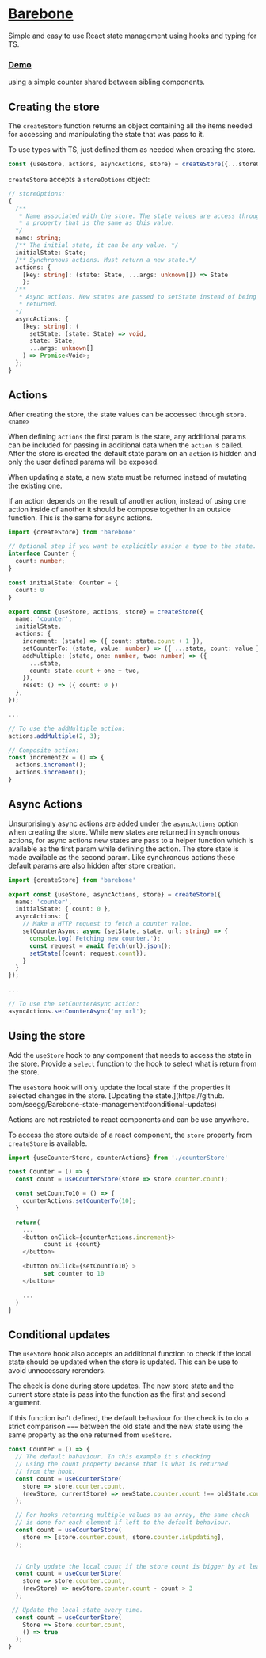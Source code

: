 # [Barebone](src/barebone)
Simple and easy to use React state management using hooks and typing for TS.

### [Demo](https://seegg.github.io/barebone-demo/) 
using a simple counter shared between sibling components.

## Creating the store
The `createStore` function returns an object containing all the items needed
for accessing and manipulating the state that was pass to it.

To use types with TS, just defined them as needed when creating the store.

```ts
const {useStore, actions, asyncActions, store} = createStore({...storeOptions});
```

`createStore` accepts a `storeOptions` object:

```ts
// storeOptions:
{
  /**
   * Name associated with the store. The state values are access through
   * a property that is the same as this value. 
  */
  name: string;
  /** The initial state, it can be any value. */
  initialState: State;
  /** Synchronous actions. Must return a new state.*/
  actions: {
    [key: string]: (state: State, ...args: unknown[]) => State
    };
  /** 
   * Async actions. New states are passed to setState instead of being 
   * returned.
  */
  asyncActions: {
    [key: string]: (
      setState: (state: State) => void,
      state: State,
      ...args: unknown[]
    ) => Promise<Void>;
  };
}
```
## Actions
After creating the store, the state values can be accessed through 
`store.<name>` 

When defining `actions` the first param is the state, any additional
params can be included for passing in additional data when the `action`
is called. After the store is created the default state param on an `action` 
is hidden and only the user defined params will be exposed.

When updating a state, a new state must be returned instead of mutating
the existing one.

If an action depends on the result of another action, instead of using
one action inside of another it should be compose together in an outside
function. This is the same for async actions.


```ts
import {createStore} from 'barebone'

// Optional step if you want to explicitly assign a type to the state.
interface Counter {
  count: number;
}

const initialState: Counter = {
  count: 0
}

export const {useStore, actions, store} = createStore({
  name: 'counter',
  initialState,
  actions: {
    increment: (state) => ({ count: state.count + 1 }),
    setCounterTo: (state, value: number) => ({ ...state, count: value }),
    addMultiple: (state, one: number, two: number) => ({
      ...state,
      count: state.count + one + two,
    }),
    reset: () => ({ count: 0 })
  },
});

...

// To use the addMultiple action:
actions.addMultiple(2, 3);

// Composite action:
const increment2x = () => {
  actions.increment();
  actions.increment();
}


```
## Async Actions

Unsurprisingly async actions are added under the `asyncActions` option 
when creating the store. While new states are returned in synchronous 
actions, for async actions new states are pass to a helper function which 
is available as the first param while defining the action. The store
state is made available as the second param. Like synchronous actions
these default params are also hidden after store creation.

```ts
import {createStore} from 'barebone'

export const {useStore, asyncActions, store} = createStore({
  name: 'counter',
  initialState: { count: 0 },
  asyncActions: {
    // Make a HTTP request to fetch a counter value.
    setCounterAsync: async (setState, state, url: string) => {
      console.log('Fetching new counter.');
      const request = await fetch(url).json();
      setState({count: request.count});
    }
  }
});

...

// To use the setCounterAsync action:
asyncActions.setCounterAsync('my url');

```
## Using the store
Add the `useStore` hook to any component that needs to access the
state in the store. Provide a `select` function to the hook to select
what is return from the store.

The `useStore` hook will only update the local state if the properties
it selected changes in the store. [Updating the state.](https://github.
com/seegg/Barebone-state-management#conditional-updates)

Actions are not restricted to react components and can be use anywhere.

To access the store outside of a react component, the `store` property 
from `createStore` is available.

```ts
import {useCounterStore, counterActions} from './counterStore'

const Counter = () => {
  const count = useCounterStore(store => store.counter.count);

  const setCountTo10 = () => {
    counterActions.setCounterTo(10);
  }

  return(
    ...
    <button onClick={counterActions.increment}>
          count is {count}
    </button>

    <button onClick={setCountTo10} >
          set counter to 10
    </button>

    ...
  )
}

```
## Conditional updates
The `useStore` hook also accepts an additional function to check if the local 
state should be updated when the store is updated. This can be use to avoid 
unnecessary rerenders.

The check is done during store updates. The new store state and the current
store state is pass into the function as the first and second argument.

If this function isn't defined, the default behaviour for the check is to do
a strict comparison `===` between the old state and the new state using the
same property as the one returned from `useStore`.

```ts
const Counter = () => {
  // The default bahaviour. In this example it's checking 
  // using the count property because that is what is returned 
  // from the hook. 
  const count = useCounterStore(
    store => store.counter.count,
    (newStore, currentStore) => newState.counter.count !== oldState.counter.count
  );

  // For hooks returning multiple values as an array, the same check
  // is done for each element if left to the default behaviour.
  const count = useCounterStore(
    store => [store.counter.count, store.counter.isUpdating],
  );

  
  // Only update the local count if the store count is bigger by at least 3.
  const count = useCounterStore(
    store => store.counter.count,
    (newStore) => newStore.counter.count - count > 3
  );

 // Update the local state every time.
  const count = useCounterStore(
    Store => Store.counter.count,
    () => true
  );
}

```
